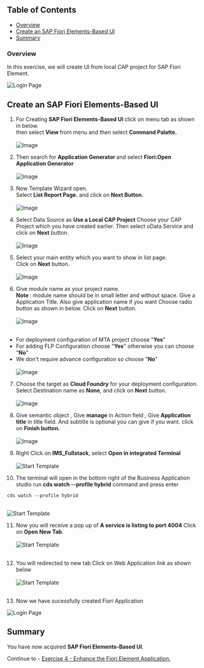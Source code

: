 ## Table of Contents
 - [Overview](#section1)
 - [Create an SAP Fiori Elements-Based UI](#section2)
 - [Summary](#summary)


### Overview <a name="section1"></a>

In this exercise, we will create UI from local CAP project for SAP Fiori Element.

 ![Login Page](/exercises/3_Create%20an%20SAP%20Fiori%20Elements-Based%20UI/images/16.png)

## Create an SAP Fiori Elements-Based UI <a name="section2"></a>

1. For Creating <b>SAP Fiori Elements-Based UI </b> click on menu tab as shown in below.<br>
then select <b>View </b> from menu and then select <b>Command Palatte. </b><br><br>![Image](./images/01.png)

2. Then search for <b> Application Generator </b>and select <b> Fiori:Open Application Generator </b><br>
<br>![Image](./images/02.png)

3. Now Template Wizard open.<br>
Select <b>List Report Page.</b> and click on<b> Next Button.</b>  <br><br>![Image](./images/03.png)

4. Select Data Source as <b>Use a Local CAP Project</b>
Choose your CAP Project which you have created earlier.
Then select oData Service and click on <b>Next</b> button.<br>
<br>![Image](./images/04.png)

5. Select your main entity which you want to show in list page.<br>
Click on <b>Next</b> button.
<br><br>![Image](./images/05.png)

6. Give module name as your project name.<br>
<b>Note </b>: module name should be in small letter and without space.
Give a Application Title. Also give application name if you want
Choose radio button as shown in below.
Click on <b>Next</b> button.
<br><br>![Image](./images/06.png)<br><br>

- For deployment configuration of MTA project choose "<b>Yes</b>"
- For adding FLP Configuration choose "<b>Yes</b>" otherwise you can choose "<b>No</b>"
- We don't require advance configuration so choose "<b>No</b>"
<br><br>![Image](./images/07.png)

7. Choose the target as <b>Cloud Foundry</b> for your deployment configuration.<br>
Select Destination name as <b>None</b>, and click on <b>Next</b> button.
<br><br>![Image](./images/08.png)

8. Give semantic object , Give <b>manage</b> in Action field , Give <b> Application title</b> in title field. And subtitle is optional you can give if you want.
click on <b>Finish button.</b>
<br><br>![Image](./images/09.png)

9. Right Click on <b>IMS_Fullstack</b>, select <b>Open in integrated Terminal</b> <br><br>![Start Template](images/18.png)<br>

10. The terminal will open in the bottom right of the Business Application studio  run  <b>cds watch --profile hybrid</b>  command and press enter  <br>

```
cds watch --profile hybrid

```
 <br>![Start Template](images/19.png)<br>

 11. Now you will receive a pop up of <b>A service is listing to port 4004</b> Click on <b>Open New Tab</b>. 
<br><br>![Start Template](images/17.png)<br><br>

 12. You will redirected to new tab Click on Web Application link as shown below
<br><br>![Start Template](images/20.png)<br><br>

13. Now we have sucessfully created Fiori Application

 ![Login Page](/exercises/3_Create%20an%20SAP%20Fiori%20Elements-Based%20UI/images/16.png)


## Summary<a name="summary"></a>

You have now acquired <b>SAP Fiori Elements-Based UI</b>.

Continue to - [Exercise 4 - Enhance the Fiori Element Application.](../4_Enhance%20the%20Fiori%20Element%20Application%20with%20annotation/Readme.md)

